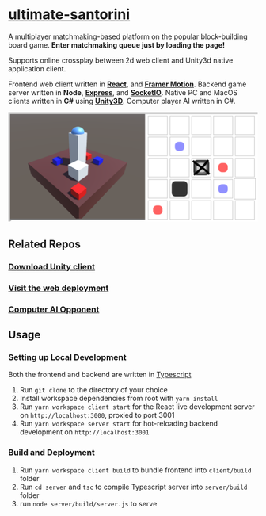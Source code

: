 # [ultimate-santorini](https://santorini-live.herokuapp.com/)

A multiplayer matchmaking-based platform on the popular block-building board game. **Enter matchmaking queue just by loading the page!**

Supports online crossplay between 2d web client and Unity3d native application client.

Frontend web client written in **[React](https://reactjs.org/)**, and **[Framer Motion](https://www.framer.com/motion/)**. Backend game server written in **Node**, **[Express](https://expressjs.com/)**, and **[SocketIO](https://socket.io/)**. Native PC and MacOS clients written in **C#** using **[Unity3D](https://unity.com/)**. Computer player AI written in C#.

<img src="https://github.com/qin-andy/ultimate-santorini/blob/main/images/santorini.png" alt="blocks and buildings on the web and unity clients"></img>

## Related Repos
### [Download Unity client](https://github.com/qin-andy/santorini-unity-client)
### [Visit the web deployment](https://santorini-live.herokuapp.com/)
### [Computer AI Opponent](https://github.com/AdeptLearner123/SantoriniBot/commits/main)

## Usage
### Setting up Local Development
Both the frontend and backend are written in [Typescript](https://www.typescriptlang.org/)
  1. Run ``git clone`` to the directory of your choice
  2. Install workspace dependencies from root with ``yarn install``
  3. Run ``yarn workspace client start`` for the React live development server on ``http://localhost:3000``, proxied to port 3001
  4. Run ``yarn workspace server start`` for hot-reloading backend development on ``http://localhost:3001``

### Build and Deployment
  1. Run ``yarn workspace client build`` to bundle frontend into ``client/build`` folder
  2. Run ``cd server`` and ``tsc`` to compile Typescript server into ``server/build`` folder
  3. run ``node server/build/server.js`` to serve 
